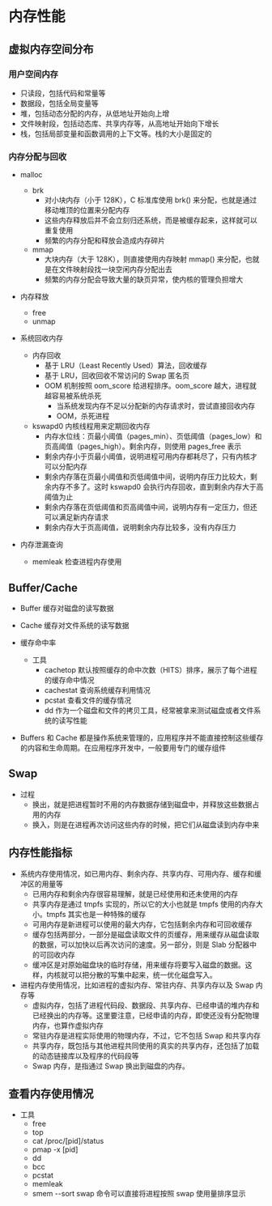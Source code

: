 # 内存性能

## 虚拟内存空间分布

### 用户空间内存

- 只读段，包括代码和常量等
- 数据段，包括全局变量等
- 堆，包括动态分配的内存，从低地址开始向上增
- 文件映射段，包括动态库、共享内存等，从高地址开始向下增长
- 栈，包括局部变量和函数调用的上下文等。栈的大小是固定的

### 内存分配与回收

- malloc

  - brk
    - 对小块内存（小于 128K），C 标准库使用 brk() 来分配，也就是通过移动堆顶的位置来分配内存
    - 这些内存释放后并不会立刻归还系统，而是被缓存起来，这样就可以重复使用
    - 频繁的内存分配和释放会造成内存碎片
  - mmap
    - 大块内存（大于 128K），则直接使用内存映射 mmap() 来分配，也就是在文件映射段找一块空闲内存分配出去
    - 频繁的内存分配会导致大量的缺页异常，使内核的管理负担增大

- 内存释放

  - free
  - unmap

- 系统回收内存

  - 内存回收
    - 基于 LRU（Least Recently Used）算法，回收缓存
    - 基于 LRU，回收回收不常访问的 Swap 匿名页
    - OOM 机制按照 oom_score 给进程排序。oom_score 越大，进程就越容易被系统杀死
      - 当系统发现内存不足以分配新的内存请求时，尝试直接回收内存
      - OOM，杀死进程
  - kswapd0 内核线程用来定期回收内存
    - 内存水位线：页最小阈值（pages_min）、页低阈值（pages_low）和页高阈值（pages_high）。剩余内存，则使用 pages_free 表示
    - 剩余内存小于页最小阈值，说明进程可用内存都耗尽了，只有内核才可以分配内存
    - 剩余内存落在页最小阈值和页低阈值中间，说明内存压力比较大，剩余内存不多了。这时 kswapd0 会执行内存回收，直到剩余内存大于高阈值为止
    - 剩余内存落在页低阈值和页高阈值中间，说明内存有一定压力，但还可以满足新内存请求
    - 剩余内存大于页高阈值，说明剩余内存比较多，没有内存压力

- 内存泄漏查询
  - memleak 检查进程内存使用

## Buffer/Cache

- Buffer 缓存对磁盘的读写数据
- Cache 缓存对文件系统的读写数据

- 缓存命中率

  - 工具
    - cachetop 默认按照缓存的命中次数（HITS）排序，展示了每个进程的缓存命中情况
    - cachestat 查询系统缓存利用情况
    - pcstat 查看文件的缓存情况
    - dd 作为一个磁盘和文件的拷贝工具，经常被拿来测试磁盘或者文件系统的读写性能

- Buffers 和 Cache 都是操作系统来管理的，应用程序并不能直接控制这些缓存的内容和生命周期。在应用程序开发中，一般要用专门的缓存组件

## Swap

- 过程
  - 换出，就是把进程暂时不用的内存数据存储到磁盘中，并释放这些数据占用的内存
  - 换入，则是在进程再次访问这些内存的时候，把它们从磁盘读到内存中来

## 内存性能指标

- 系统内存使用情况，如已用内存、剩余内存、共享内存、可用内存、缓存和缓冲区的用量等
  - 已用内存和剩余内存很容易理解，就是已经使用和还未使用的内存
  - 共享内存是通过 tmpfs 实现的，所以它的大小也就是 tmpfs 使用的内存大小。tmpfs 其实也是一种特殊的缓存
  - 可用内存是新进程可以使用的最大内存，它包括剩余内存和可回收缓存
  - 缓存包括两部分，一部分是磁盘读取文件的页缓存，用来缓存从磁盘读取的数据，可以加快以后再次访问的速度。另一部分，则是 Slab 分配器中的可回收内存
  - 缓冲区是对原始磁盘块的临时存储，用来缓存将要写入磁盘的数据。这样，内核就可以把分散的写集中起来，统一优化磁盘写入。
- 进程内存使用情况，比如进程的虚拟内存、常驻内存、共享内存以及 Swap 内存等
  - 虚拟内存，包括了进程代码段、数据段、共享内存、已经申请的堆内存和已经换出的内存等。这里要注意，已经申请的内存，即使还没有分配物理内存，也算作虚拟内存
  - 常驻内存是进程实际使用的物理内存，不过，它不包括 Swap 和共享内存
  - 共享内存，既包括与其他进程共同使用的真实的共享内存，还包括了加载的动态链接库以及程序的代码段等
  - Swap 内存，是指通过 Swap 换出到磁盘的内存。

## 查看内存使用情况

- 工具
  - free
  - top
  - cat /proc/[pid]/status
  - pmap -x [pid]
  - dd
  - bcc
  - pcstat
  - memleak
  - smem --sort swap 命令可以直接将进程按照 swap 使用量排序显示
